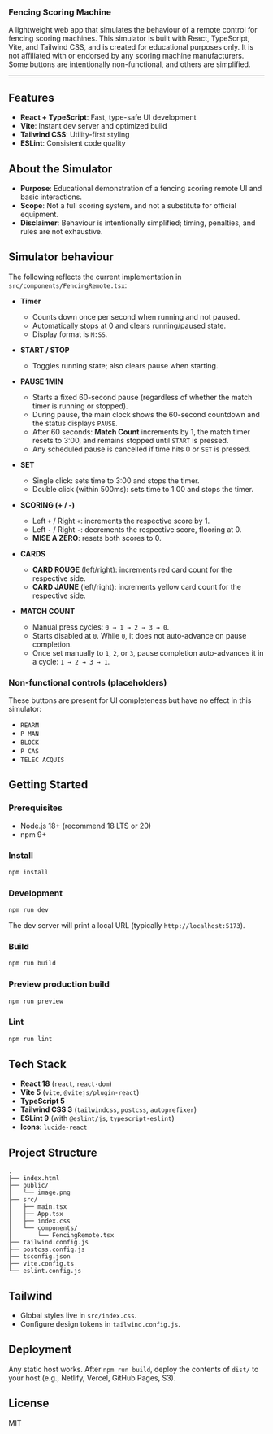 ### Fencing Scoring Machine

A lightweight web app that simulates the behaviour of a remote control for fencing scoring machines. This simulator is built with React, TypeScript, Vite, and Tailwind CSS, and is created for educational purposes only. It is not affiliated with or endorsed by any scoring machine manufacturers. Some buttons are intentionally non-functional, and others are simplified.

---

## Features

- **React + TypeScript**: Fast, type-safe UI development
- **Vite**: Instant dev server and optimized build
- **Tailwind CSS**: Utility-first styling
- **ESLint**: Consistent code quality

## About the Simulator

- **Purpose**: Educational demonstration of a fencing scoring remote UI and basic interactions.
- **Scope**: Not a full scoring system, and not a substitute for official equipment.
- **Disclaimer**: Behaviour is intentionally simplified; timing, penalties, and rules are not exhaustive.

## Simulator behaviour

The following reflects the current implementation in `src/components/FencingRemote.tsx`:

- **Timer**
  - Counts down once per second when running and not paused.
  - Automatically stops at 0 and clears running/paused state.
  - Display format is `M:SS`.

- **START / STOP**
  - Toggles running state; also clears pause when starting.

- **PAUSE 1MIN**
  - Starts a fixed 60-second pause (regardless of whether the match timer is running or stopped).
  - During pause, the main clock shows the 60-second countdown and the status displays `PAUSE`.
  - After 60 seconds: **Match Count** increments by 1, the match timer resets to 3:00, and remains stopped until `START` is pressed.
  - Any scheduled pause is cancelled if time hits 0 or `SET` is pressed.

- **SET**
  - Single click: sets time to 3:00 and stops the timer.
  - Double click (within 500ms): sets time to 1:00 and stops the timer.

- **SCORING (+ / -)**
  - Left `+` / Right `+`: increments the respective score by 1.
  - Left `-` / Right `-`: decrements the respective score, flooring at 0.
  - **MISE A ZERO**: resets both scores to 0.

- **CARDS**
  - **CARD ROUGE** (left/right): increments red card count for the respective side.
  - **CARD JAUNE** (left/right): increments yellow card count for the respective side.

- **MATCH COUNT**
  - Manual press cycles: `0 → 1 → 2 → 3 → 0`.
  - Starts disabled at `0`. While `0`, it does not auto-advance on pause completion.
  - Once set manually to `1`, `2`, or `3`, pause completion auto-advances it in a cycle: `1 → 2 → 3 → 1`.

### Non-functional controls (placeholders)

These buttons are present for UI completeness but have no effect in this simulator:

- `REARM`
- `P MAN`
- `BLOCK`
- `P CAS`
- `TELEC ACQUIS`

## Getting Started

### Prerequisites

- Node.js 18+ (recommend 18 LTS or 20)
- npm 9+

### Install

```bash
npm install
```

### Development

```bash
npm run dev
```

The dev server will print a local URL (typically `http://localhost:5173`).

### Build

```bash
npm run build
```

### Preview production build

```bash
npm run preview
```

### Lint

```bash
npm run lint
```

## Tech Stack

- **React 18** (`react`, `react-dom`)
- **Vite 5** (`vite`, `@vitejs/plugin-react`)
- **TypeScript 5**
- **Tailwind CSS 3** (`tailwindcss`, `postcss`, `autoprefixer`)
- **ESLint 9** (with `@eslint/js`, `typescript-eslint`)
- **Icons**: `lucide-react`

## Project Structure

```text
.
├── index.html
├── public/
│   └── image.png
├── src/
│   ├── main.tsx
│   ├── App.tsx
│   ├── index.css
│   └── components/
│       └── FencingRemote.tsx
├── tailwind.config.js
├── postcss.config.js
├── tsconfig.json
├── vite.config.ts
└── eslint.config.js
```

## Tailwind

- Global styles live in `src/index.css`.
- Configure design tokens in `tailwind.config.js`.

## Deployment

Any static host works. After `npm run build`, deploy the contents of `dist/` to your host (e.g., Netlify, Vercel, GitHub Pages, S3).

## License

MIT


